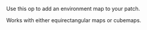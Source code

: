 Use this op to add an environment map to your patch.

Works with either equirectangular maps or cubemaps.
